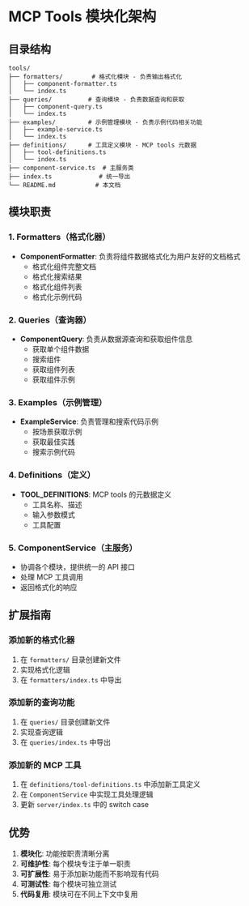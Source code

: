 # MCP Tools 模块化架构

## 目录结构

```
tools/
├── formatters/        # 格式化模块 - 负责输出格式化
│   ├── component-formatter.ts
│   └── index.ts
├── queries/          # 查询模块 - 负责数据查询和获取
│   ├── component-query.ts
│   └── index.ts
├── examples/         # 示例管理模块 - 负责示例代码相关功能
│   ├── example-service.ts
│   └── index.ts
├── definitions/      # 工具定义模块 - MCP tools 元数据
│   ├── tool-definitions.ts
│   └── index.ts
├── component-service.ts  # 主服务类
├── index.ts             # 统一导出
└── README.md           # 本文档
```

## 模块职责

### 1. Formatters（格式化器）
- **ComponentFormatter**: 负责将组件数据格式化为用户友好的文档格式
  - 格式化组件完整文档
  - 格式化搜索结果
  - 格式化组件列表
  - 格式化示例代码

### 2. Queries（查询器）
- **ComponentQuery**: 负责从数据源查询和获取组件信息
  - 获取单个组件数据
  - 搜索组件
  - 获取组件列表
  - 获取组件示例

### 3. Examples（示例管理）
- **ExampleService**: 负责管理和搜索代码示例
  - 按场景获取示例
  - 获取最佳实践
  - 搜索示例代码

### 4. Definitions（定义）
- **TOOL_DEFINITIONS**: MCP tools 的元数据定义
  - 工具名称、描述
  - 输入参数模式
  - 工具配置

### 5. ComponentService（主服务）
- 协调各个模块，提供统一的 API 接口
- 处理 MCP 工具调用
- 返回格式化的响应

## 扩展指南

### 添加新的格式化器
1. 在 `formatters/` 目录创建新文件
2. 实现格式化逻辑
3. 在 `formatters/index.ts` 中导出

### 添加新的查询功能
1. 在 `queries/` 目录创建新文件
2. 实现查询逻辑
3. 在 `queries/index.ts` 中导出

### 添加新的 MCP 工具
1. 在 `definitions/tool-definitions.ts` 中添加新工具定义
2. 在 `ComponentService` 中实现工具处理逻辑
3. 更新 `server/index.ts` 中的 switch case

## 优势

1. **模块化**: 功能按职责清晰分离
2. **可维护性**: 每个模块专注于单一职责
3. **可扩展性**: 易于添加新功能而不影响现有代码
4. **可测试性**: 每个模块可独立测试
5. **代码复用**: 模块可在不同上下文中复用